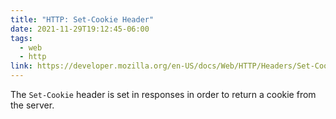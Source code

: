 ```yaml
---
title: "HTTP: Set-Cookie Header"
date: 2021-11-29T19:12:45-06:00
tags:
  - web
  - http
link: https://developer.mozilla.org/en-US/docs/Web/HTTP/Headers/Set-Cookie
---
```


The `Set-Cookie` header is set in responses in order to return a cookie from the
server.
